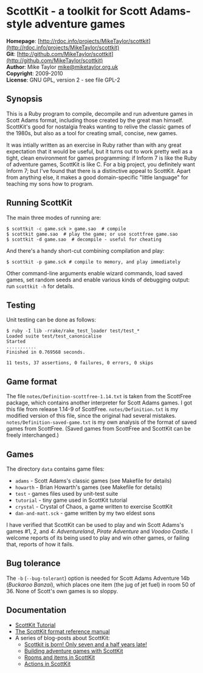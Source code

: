 ScottKit - a toolkit for Scott Adams-style adventure games
==========================================================

**Homepage**:  [http://rdoc.info/projects/MikeTaylor/scottkit](http://rdoc.info/projects/MikeTaylor/scottkit)   
**Git**:       [http://github.com/MikeTaylor/scottkit](http://github.com/MikeTaylor/scottkit)   
**Author**:    Mike Taylor <mike@miketaylor.org.uk>   
**Copyright**: 2009-2010   
**License**:   GNU GPL, version 2 - see file GPL-2


Synopsis
--------

This is a Ruby program to compile, decompile and run adventure games
in Scott Adams format, including those created by the great man
himself.  ScottKit's good for nostalgia freaks wanting to relive the
classic games of the 1980s, but also as a tool for creating small,
concise, new games.

It was intially written as an exercise in Ruby rather than with any
great expectation that it would be useful, but it turns out to work
pretty well as a tight, clean environment for games programming: if
Inform 7 is like the Ruby of adventure games, ScottKit is like C.  For
a big project, you definitely want Inform 7; but I've found that there
is a distinctive appeal to ScottKit.  Apart from anything else, it
makes a good domain-specific "little language" for teaching my sons
how to program.


Running ScottKit
----------------

The main three modes of running are:

	$ scottkit -c game.sck > game.sao  # compile
	$ scottkit game.sao  # play the game; or use scottfree game.sao
	$ scottkit -d game.sao  # decompile - useful for cheating

And there's a handy short-cut combining compilation and play:

	$ scottkit -p game.sck # compile to memory, and play immediately

Other command-line arguments enable wizard commands, load saved games,
set random seeds and enable various kinds of debugging output: run
`scottkit -h` for details.


Testing
-------

Unit testing can be done as follows:

	$ ruby -I lib -rrake/rake_test_loader test/test_*
	Loaded suite test/test_canonicalise
	Started
	...........
	Finished in 0.769568 seconds.

	11 tests, 37 assertions, 0 failures, 0 errors, 0 skips


Game format
-----------

The file `notes/Definition-scottfree-1.14.txt` is taken from the
ScottFree package, which contains another interpreter for Scott Adams
games.  I got this file from release 1.14-9 of ScottFree.
`notes/Definition.txt` is my modified version of this file, since the
original had several mistakes.  `notes/Definition-saved-game.txt` is
my own analysis of the format of saved games from ScottFree.  (Saved
games from ScottFree and ScottKit can be freely interchanged.)


Games
-----

The directory `data` contains game files:

* `adams` - Scott Adams's classic games (see Makefile for details)
* `howarth` - Brian Howarth's  games (see Makefile for details)
* `test` - games files used by unit-test suite
* `tutorial` - tiny game used in ScottKit tutorial
* `crystal` - Crystal of Chaos, a game written to exercise ScottKit
* `dan-and-matt.sck` - game written by my two eldest sons

I have verified that ScottKit can be used to play and win Scott
Adams's games #1, 2, and 4: *Adventureland*, *Pirate Adventure* and
*Voodoo Castle*.  I welcome reports of its being used to play and win
other games, or failing that, reports of how it fails.



Bug tolerance
-------------

The `-b` (`--bug-tolerant`) option is needed for Scott Adams Adventure
14b (*Buckaroo Banzai*), which places one item (the jug of jet fuel)
in room 50 of 36.  None of Scott's own games is so sloppy.


Documentation
-------------

* [ScottKit Tutorial](data/tutorial/tutorial.md)
* [The ScottKit format reference manual](manual/reference.md)
* A series of blog-posts about ScottKit:
  * [Scottkit is born! Only seven and a half years late!](https://reprog.wordpress.com/2017/10/12/scottkit-is-born-only-seven-and-a-half-years-late/)
  * [Building adventure games with ScottKit](https://reprog.wordpress.com/2017/10/13/building-adventure-games-with-scottkit/)
  * [Rooms and items in ScottKit](https://reprog.wordpress.com/2017/10/14/rooms-and-items-in-scottkit/)
  * [Actions in ScottKit](https://reprog.wordpress.com/2017/10/16/actions-in-scottkit/)


